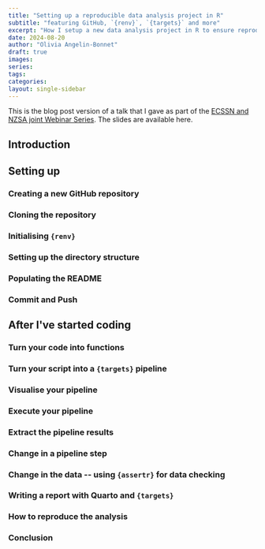 ```yaml
---
title: "Setting up a reproducible data analysis project in R"
subtitle: "featuring GitHub, `{renv}`, `{targets}` and more"
excerpt: "How I setup a new data analysis project in R to ensure reproducibility and reusability."
date: 2024-08-20
author: "Olivia Angelin-Bonnet"
draft: true
images:
series:
tags:
categories:
layout: single-sidebar
---
```


This is the blog post version of a talk that I gave as part of the [ECSSN and NZSA joint Webinar Series](https://www.statsoc.org.au/event-5815368?CalendarViewType=1&SelectedDate=8/7/2024). The slides are available here.

## Introduction

## Setting up

### Creating a new GitHub repository

### Cloning the repository

### Initialising `{renv}`

### Setting up the directory structure

### Populating the README

### Commit and Push

## After I've started coding

### Turn your code into functions

### Turn your script into a `{targets}` pipeline

### Visualise your pipeline

### Execute your pipeline

### Extract the pipeline results

### Change in a pipeline step

### Change in the data -- using `{assertr}` for data checking

### Writing a report with Quarto and `{targets}`

### How to reproduce the analysis

### Conclusion
